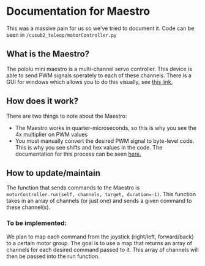 # Documentation for Maestro 
This was a massive pain for us so we've tried to document it. Code can be seen in `/cusub2_teleop/motorController.py`

## What is the Maestro?
The pololu mini maestro is a multi-channel servo controller. This device is able to send PWM signals sperately to each of these channels. There is a GUI for windows which allows you to do this visually, see [this link.](https://www.pololu.com/docs/0J40/3.a)

## How does it work?
There are two things to note about the Maestro:
- The Maestro works in quarter-microseconds, so this is why you see the 4x multiplier on PWM values
- You must manually convert the desired PWM signal to byte-level code. This is why you see shifts and hex values in the code. The documentation for this process can be seen [here.](https://www.pololu.com/docs/0J40/5.c)

## How to update/maintain
The function that sends commands to the Maestro is `motorController.run(self, channels, target, duration=-1)`. This function takes in an array of channels (or just one) and sends a given command to these channel(s). 
### To be implemented:
We plan to map each command from the joystick (right/left, forward/back) to a certain motor group. The goal is to use a map that returns an array of channels for each desired command passed to it. This array of channels will then be passed into the run function.


